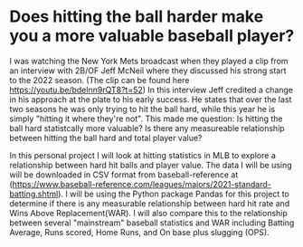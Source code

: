 # Does hitting the ball harder make you a more valuable baseball player?

I was watching the New York Mets broadcast when they played a clip from an interview with 2B/OF Jeff McNeil where they discussed his strong start to the 2022 season. (The clip can be found here https://youtu.be/bdelnn9rQT8?t=52) In this interview Jeff credited a change in his approach at the plate to his early success. He states that over the last two seasons he was only trying to hit the ball hard, while this year he is simply "hitting it where they're not". This made me question: Is hitting the ball hard statistcally more valuable? Is there any measureable relationship between hitting the ball hard and total player value?

In this personal project I will look at hitting statistics in MLB to explore a relationship between hard hit balls and player value. The data I will be using will be downloaded in CSV format from baseball-reference at (https://www.baseball-reference.com/leagues/majors/2021-standard-batting.shtml). I will be using the Python package Pandas for this project to determine if there is any measurable relationship between hard hit rate and Wins Above Replacement(WAR). I will also compare this to the relationship between several "mainstream" baseball statistics and WAR including Batting Average, Runs scored, Home Runs, and On base plus slugging (OPS).
